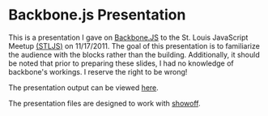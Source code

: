 # Backbone.js Presentation

This is a presentation I gave on [Backbone.JS](http://documentcloud.github.com/backbone) to the St. Louis JavaScript Meetup [(STLJS)](http://www.stljs.org) on 11/17/2011. The goal of this presentation is to familiarize the audience with the blocks rather than the building. Additionally, it should be noted that prior to preparing these slides, I had no knowledge of backbone's workings. I reserve the right to be wrong!

The presentation output can be viewed [here](http://lamf.github.com/backbone-stljs).

The presentation files are designed to work with [showoff](https://github.com/schacon/showoff).

